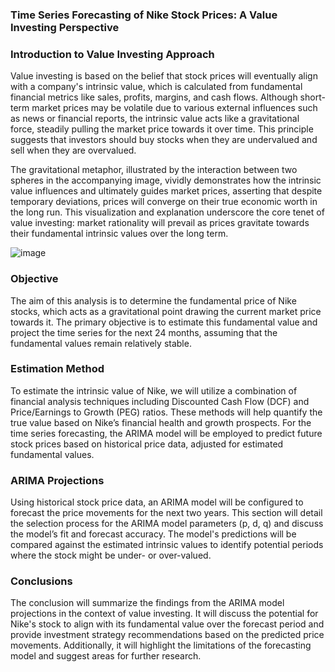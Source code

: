 ### Time Series Forecasting of Nike Stock Prices: A Value Investing Perspective

### Introduction to Value Investing Approach
Value investing is based on the belief that stock prices will eventually align with a company's intrinsic value, which is calculated from fundamental financial metrics like sales, profits, margins, and cash flows. Although short-term market prices may be volatile due to various external influences such as news or financial reports, the intrinsic value acts like a gravitational force, steadily pulling the market price towards it over time. This principle suggests that investors should buy stocks when they are undervalued and sell when they are overvalued. 

The gravitational metaphor, illustrated by the interaction between two spheres in the accompanying image, vividly demonstrates how the intrinsic value influences and ultimately guides market prices, asserting that despite temporary deviations, prices will converge on their true economic worth in the long run. This visualization and explanation underscore the core tenet of value investing: market rationality will prevail as prices gravitate towards their fundamental intrinsic values over the long term.

![image](https://github.com/user-attachments/assets/e53532ab-a6bc-40bb-a363-b264a8d5e07f)


### Objective
The aim of this analysis is to determine the fundamental price of Nike stocks, which acts as a gravitational point drawing the current market price towards it. The primary objective is to estimate this fundamental value and project the time series for the next 24 months, assuming that the fundamental values remain relatively stable.

### Estimation Method
To estimate the intrinsic value of Nike, we will utilize a combination of financial analysis techniques including Discounted Cash Flow (DCF) and Price/Earnings to Growth (PEG) ratios. These methods will help quantify the true value based on Nike’s financial health and growth prospects. For the time series forecasting, the ARIMA model will be employed to predict future stock prices based on historical price data, adjusted for estimated fundamental values.

### ARIMA Projections
Using historical stock price data, an ARIMA model will be configured to forecast the price movements for the next two years. This section will detail the selection process for the ARIMA model parameters (p, d, q) and discuss the model’s fit and forecast accuracy. The model's predictions will be compared against the estimated intrinsic values to identify potential periods where the stock might be under- or over-valued.

### Conclusions
The conclusion will summarize the findings from the ARIMA model projections in the context of value investing. It will discuss the potential for Nike's stock to align with its fundamental value over the forecast period and provide investment strategy recommendations based on the predicted price movements. Additionally, it will highlight the limitations of the forecasting model and suggest areas for further research.

